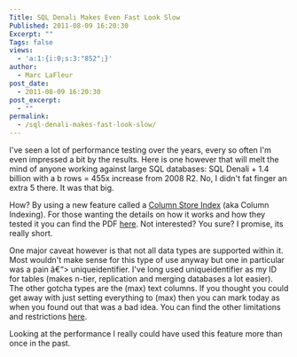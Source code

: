 ```yaml
---
Title: SQL Denali Makes Even Fast Look Slow
Published: 2011-08-09 16:20:30
Excerpt: ""
Tags: false
views:
  - 'a:1:{i:0;s:3:"852";}'
author:
  - Marc LaFleur
post_date:
  - 2011-08-09 16:20:30
post_excerpt:
  - ""
permalink:
  - /sql-denali-makes-fast-look-slow/
---
```

I've seen a lot of performance testing over the years, every so often I'm even impressed a bit by the results. Here is one however that will melt the mind of anyone working against large SQL databases: SQL Denali + 1.4 billion with a b rows = 455x increase from 2008 R2. No, I didn't fat finger an extra 5 there. It was that big.

How? By using a new feature called a <a href="http://msdn.microsoft.com/en-us/library/gg492088(v=SQL.110).aspx" target="_blank">Column Store Index</a> (aka Column Indexing). For those wanting the details on how it works and how they tested it you can find the PDF <a href="http://download.microsoft.com/download/8/C/1/8C1CE06B-DE2F-40D1-9C5C-3EE521C25CE9/Columnstore%20Indexes%20for%20Fast%20DW%20QP%20SQL%20Server%2011.pdf" target="_blank">here</a>. Not interested? You sure? I promise, its really short.

One major caveat however is that not all data types are supported within it. Most wouldn't make sense for this type of use anyway but one in particular was a pain â€“&gt; uniqueidentifier. I've long used uniqueidentifier as my ID for tables (makes n-tier, replication and merging databases a lot easier). The other gotcha types are the (max) text columns. If you thought you could get away with just setting everything to (max) then you can mark today as when you found out that was a bad idea. You can find the other limitations and restrictions <a href="http://msdn.microsoft.com/en-us/library/gg492088(v=SQL.110).aspx#Restrictions" target="_blank">here</a>.

Looking at the performance I really could have used this feature more than once in the past.